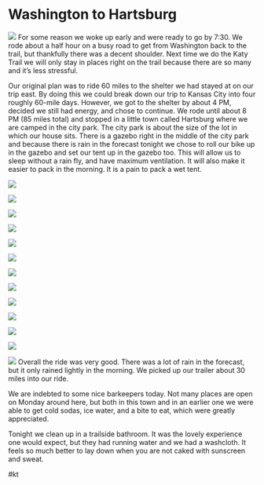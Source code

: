 # Washington to Hartsburg
![](http://ride.whitings.org/wp-content/uploads/2022/06/img_0326.jpg) 
For some reason we woke up early and were ready to go by 7:30. We rode about a half hour on a busy road to get from Washington back to the trail, but thankfully there was a decent shoulder. Next time we do the Katy Trail we will only stay in places right on the trail because there are so many and it’s less stressful.

 Our original plan was to ride 60 miles to the shelter we had stayed at on our trip east. By doing this we could break down our trip to Kansas City into four roughly 60-mile days. However, we got to the shelter by about 4 PM, decided we still had energy, and chose to continue. We rode until about 8 PM (85 miles total) and stopped in a little town called Hartsburg where we are camped in the city park. The city park is about the size of the lot in which our house sits. There is a gazebo right in the middle of the city park and because there is rain in the forecast tonight we chose to roll our bike up in the gazebo and set our tent up in the gazebo too. This will allow us to sleep without a rain fly, and have maximum ventilation. It will also make it easier to pack in the morning. It is a pain to pack a wet tent.

 
![](https://ride.whitings.org/wp-content/uploads/2022/06/img_0326.jpg)
 
![](https://ride.whitings.org/wp-content/uploads/2022/06/wp-1654616658189-scaled.jpg)
 
![](https://ride.whitings.org/wp-content/uploads/2022/06/wp-1654616658223-scaled.jpg)
 
![](https://ride.whitings.org/wp-content/uploads/2022/06/wp-1654616658206-scaled.jpg)
 
![](https://ride.whitings.org/wp-content/uploads/2022/06/wp-1654616658311-scaled.jpg)
 
![](https://ride.whitings.org/wp-content/uploads/2022/06/wp-1654616658157-scaled.jpg)
 
![](https://ride.whitings.org/wp-content/uploads/2022/06/wp-1654616658291-scaled.jpg)
 
![](https://ride.whitings.org/wp-content/uploads/2022/06/wp-1654616658241-scaled.jpg)
 
![](https://ride.whitings.org/wp-content/uploads/2022/06/wp-1654616658352-scaled.jpg)
 
![](https://ride.whitings.org/wp-content/uploads/2022/06/wp-1654616658267-scaled.jpg)
 
![](https://ride.whitings.org/wp-content/uploads/2022/06/wp-1654616658328-scaled.jpg)
 
![](https://ride.whitings.org/wp-content/uploads/2022/06/wp-1654616658397-scaled.jpg)
 
![](https://ride.whitings.org/wp-content/uploads/2022/06/wp-1654616658375-scaled.jpg)
 Overall the ride was very good. There was a lot of rain in the forecast, but it only rained lightly in the morning. We picked up our trailer about 30 miles into our ride. 

 We are indebted to some nice barkeepers today. Not many places are open on Monday around here, but both in this town and in an earlier one we were able to get cold sodas, ice water, and a bite to eat, which were greatly appreciated. 

 Tonight we clean up in a trailside bathroom. It was the lovely experience one would expect, but they had running water and we had a washcloth. It feels so much better to lay down when you are not caked with sunscreen and sweat.


#kt